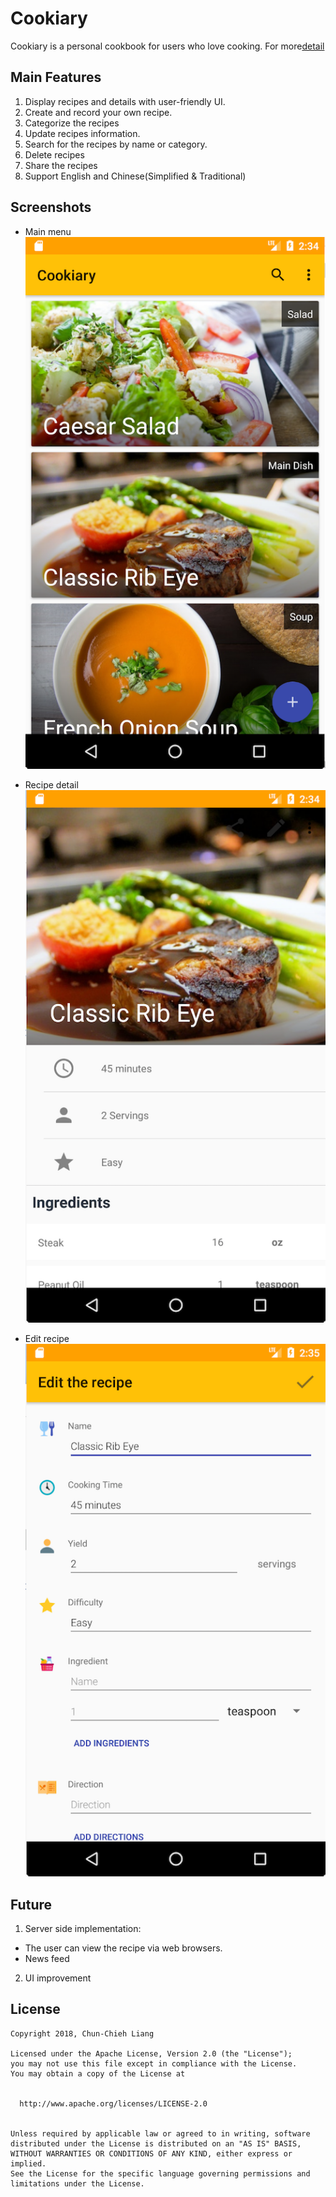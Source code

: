 Cookiary
==============================================================================
Cookiary is a personal cookbook for users who love cooking. For more[detail](https://drive.google.com/open?id=1Ksm-30dXFMCfTsaNQAY-48MtOnhFiC8A) 
  
  
  
## Main Features
 1. Display recipes and details with user-friendly UI.
 2. Create and record your own recipe.
 3. Categorize the recipes
 4. Update recipes information.
 5. Search for the recipes by name or category.
 6. Delete recipes
 7. Share the recipes
 8. Support English and Chinese(Simplified & Traditional)
    
    
    
## Screenshots
* Main menu
![Main menu](screenshot/Main_Menu.png)
      
      
* Recipe detail 
![Recipe detail](screenshot/Recipe_Detail.png)
   
     
* Edit recipe    
![Edit recipe detail](./screenshot/Recipe_Detail_Edit.png)
  
  
    
## Future
1. Server side implementation: 
* The user can view the recipe via web browsers.
* News feed
2. UI improvement
  
  
  
## License
    Copyright 2018, Chun-Chieh Liang
      
    Licensed under the Apache License, Version 2.0 (the "License");
    you may not use this file except in compliance with the License.
    You may obtain a copy of the License at 
      
    
      http://www.apache.org/licenses/LICENSE-2.0
  
      
    Unless required by applicable law or agreed to in writing, software
    distributed under the License is distributed on an "AS IS" BASIS,
    WITHOUT WARRANTIES OR CONDITIONS OF ANY KIND, either express or implied.
    See the License for the specific language governing permissions and 
    limitations under the License.
      
      